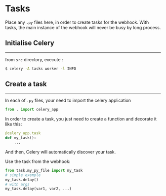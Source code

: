 # Tasks

Place any `.py` files here, in order to create tasks for the webhook. With tasks, the main instance of the webhook will never be busy by long process.


## Initialise Celery
***

from `src` directory, execute :

```bash
$ celery -A tasks worker -l INFO
```

## Create a task
***

In each of `.py` files, your need to import the celery application

```python
from . import celery_app
```

In order to create a task, you just need to create a function and decorate it like this:

```python
@celery_app.task
def my_task():
    ...
```

And then, Celery will automatically discover your task.

Use the task from the webhook:

```python
from task.my_py_file import my_task
# simple exemple
my_task.delay()
# with args
my_task.delay(var1, var2, ...)
```
